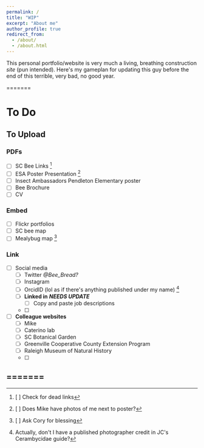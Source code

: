```yaml
---
permalink: /
title: "WIP"
excerpt: "About me"
author_profile: true
redirect_from: 
  - /about/
  - /about.html
---
```


This personal portfolio/website is very much a living, breathing construction *site* (pun intended). Here's my gameplan for updating this guy before the end of this terrible, very bad, no good year. 

=======
# To Do 

## To Upload 
### PDFs
  - [ ] SC Bee Links [^1]
  - [ ] ESA Poster Presentation [^2]
  - [ ] Insect Ambassadors Pendleton Elementary poster 
  - [ ] Bee Brochure
  - [ ] CV

### Embed
  - [ ] Flickr portfolios
  - [ ] SC bee map
  - [ ] Mealybug map [^3]

### Link
  - [ ] Social media 
    - [ ] Twitter *@Bee_Bread?*
    - [ ] Instagram
    - [ ] OrcidID (lol as if there's anything published under my name) [^4]
    - [ ] **Linked in** ***NEEDS UPDATE***
      - [ ] Copy and paste job descriptions
    - [ ] 
  - [ ] **Colleague websites**
    - [ ] Mike
    - [ ] Caterino lab
    - [ ] SC Botanical Garden
    - [ ] Greenville Cooperative County Extension Program
    - [ ] Raleigh Museum of Natural History
    - [ ] 

=======
-------
[^1]: [ ] Check for dead links
[^2]: [ ] Does Mike have photos of me next to poster?
[^3]: [ ] Ask Cory for blessing
[^4]: Actually, don't I have a published photographer credit in JC's Cerambycidae guide?
